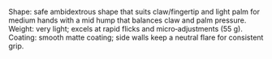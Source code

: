 Shape: safe ambidextrous shape that suits claw/fingertip and light palm for medium hands with a mid hump that balances claw and palm pressure.
Weight: very light; excels at rapid flicks and micro‑adjustments (55 g).
Coating: smooth matte coating; side walls keep a neutral flare for consistent grip.
